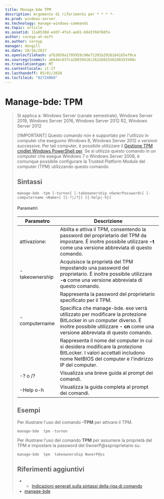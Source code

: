 ```yaml
---
title: Manage-bde TPM
description: Argomento di riferimento per * * * *-
ms.prod: windows-server
ms.technology: manage-windows-commands
ms.topic: article
ms.assetid: 11a8530d-edd7-4fe3-ae81-b943766760fe
author: coreyp-at-msft
ms.author: coreyp
manager: dongill
ms.date: 10/16/2017
ms.openlocfilehash: afb3859a1795959c90e71391b2926164165ef9ce
ms.sourcegitcommit: ab64dc83fca28039416c26226815502d0193500c
ms.translationtype: MT
ms.contentlocale: it-IT
ms.lasthandoff: 05/01/2020
ms.locfileid: "82724069"
---
```

# <a name="manage-bde-tpm"></a>Manage-bde: TPM

> Si applica a: Windows Server (canale semestrale), Windows Server 2019, Windows Server 2016, Windows Server 2012 R2, Windows Server 2012
> 
> [!IMPORTANT]
> Questo comando non è supportato per l'utilizzo in computer che eseguono Windows 8, Windows Server 2012 o versioni successive. Per tali computer, è possibile utilizzare il [Gestione TPM cmdlet Windows PowerShell per](https://docs.microsoft.com/powershell/module/trustedplatformmodule/).
> Se si utilizza questo comando in un computer che esegue Windows 7 o Windows Server 2008, è comunque possibile configurare la Trusted Platform Module del computer (TPM) utilizzando questo comando.
> ## <a name="syntax"></a>Sintassi
> ```
> manage-bde -tpm [-turnon] [-takeownership <OwnerPassword>] [-computername <Name>] [{-?|/?}] [{-help|-h}]
> ```
> #### <a name="parameters"></a>Parametri
> 
> |    Parametro    |                                                                              Descrizione                                                                               |
> |-----------------|------------------------------------------------------------------------------------------------------------------------------------------------------------------------|
> |     attivazione:     |              Abilita e attiva il TPM, consentendo la password del proprietario del TPM da impostare. È inoltre possibile utilizzare **-t** come una versione abbreviata di questo comando.              |
> | -takeownership  |                      Acquisisce la proprietà del TPM impostando una password del proprietario. È inoltre possibile utilizzare **-o** come una versione abbreviata di questo comando.                       |
> | <OwnerPassword> |                                                      Rappresenta la password del proprietario specificato per il TPM.                                                       |
> |  -computername  | Specifica che manage-bde. exe verrà utilizzato per modificare la protezione BitLocker in un computer diverso. È inoltre possibile utilizzare **- cn** come una versione abbreviata di questo comando. |
> |     <Name>      |    Rappresenta il nome del computer in cui si desidera modificare la protezione BitLocker. I valori accettati includono nome NetBIOS del computer e l'indirizzo IP del computer.     |
> |    -? o /?     |                                                               Visualizza una breve guida al prompt dei comandi.                                                               |
> |   -Help o-h   |                                                             Visualizza la guida completa al prompt dei comandi.                                                              |
> 
> ## <a name="examples"></a>Esempi
> Per illustrare l'uso del comando **-TPM** per attivare il TPM.
> ```
> manage-bde  tpm -turnon
> ```
> Per illustrare l'uso del comando **TPM** per assumere la proprietà del TPM e impostare la password del 0wnerP@ssproprietario su.
> ```
> manage-bde  tpm  takeownership 0wnerP@ss
> ```
> ## <a name="additional-references"></a>Riferimenti aggiuntivi
> -   - [Indicazioni generali sulla sintassi della riga di comando](command-line-syntax-key.md)
> -   [manage-bde](manage-bde.md)
